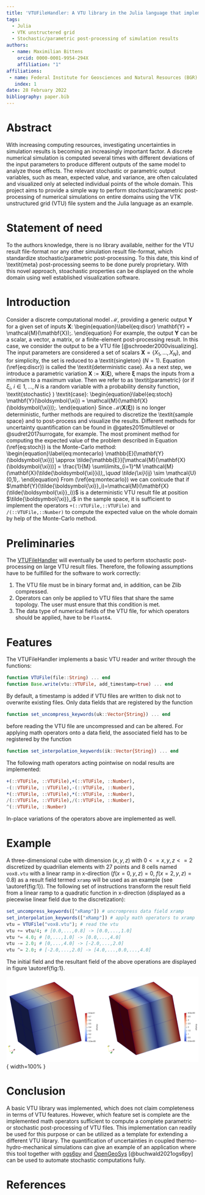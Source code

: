 ```yaml
---
title: 'VTUFileHandler: A VTU library in the Julia language that implements an algebra for basic mathematical operations on VTU data'
tags:
  - Julia
  - VTK unstructered grid
  - Stochastic/parametric post-processing of simulation results
authors:
  - name: Maximilian Bittens
    orcid: 0000-0001-9954-294X
    affiliation: "1"
affiliations:
 - name: Federal Institute for Geosciences and Natural Resources (BGR)
   index: 1
date: 28 February 2022
bibliography: paper.bib
---
```


# Abstract

With increasing computing resources, investigating uncertainties in simulation results is becoming an increasingly important factor. A discrete numerical simulation is computed several times with different deviations of the input parameters to produce different outputs of the same model to analyze those effects. The relevant stochastic or parametric output variables, such as mean, expected value, and variance, are often calculated and visualized only at selected individual points of the whole domain. This project aims to provide a simple way to perform stochastic/parametric post-processing of numerical simulations on entire domains using the VTK unstructured grid (VTU) file system and the Julia language as an example.

# Statement of need

To the authors knowledge, there is no library available, neither for the VTU result file-format nor any other simulation result file-format, which standardize stochastic/parametric post-processing. To this date, this kind of \textit{meta} post-processing seems to be done purely proprietary. With this novel approach, stoachastic properties can be displayed on the whole domain using well established visualization software.

# Introduction

Consider a discrete computational model $\mathcal{M}$, providing a generic output $\mathbf{Y}$ for a given set of inputs $\mathbf{X}$:
\begin{equation}\label{eq:discr}
\mathbf{Y} = \mathcal{M}(\mathbf{X})\;.
\end{equation}
For example, the output $\mathbf{Y}$ can be a scalar, a vector, a matrix, or a finite-element post-processing result. In this case, we consider the output to be a VTU file [@schroeder2000visualizing]. The input parameters are considered a set of scalars $\mathbf{X}= \{X_1,...,X_N\}$, and for simplicity, the set is reduced to a \textit{singleton} ($N=1$). Equation (\ref{eq:discr}) is called the \textit{deterministic case}. As a next step, we introduce a parametric variation $\mathbf{X}:=\mathbf{X}(\boldsymbol{\xi})$, where $\boldsymbol{\xi}$ maps the inputs from a minimum to a maximum value. Then we refer to as \textit{parametric} (or if $\xi_i$, $i\in{1,...,N}$ is a random variable with a probability  density function, \textit{stochastic} ) \textit{case}:
\begin{equation}\label{eq:stoch}
\mathbf{Y}(\boldsymbol{\xi}) = \mathcal{M}(\mathbf{X}(\boldsymbol{\xi}))\;.
\end{equation}
Since $\mathcal{M}(\mathbf{X}(\boldsymbol{\xi}))$ is no longer deterministic, further methods are required to discretize the \textit{sample space} and to post-process and visualize the results. Different methods for uncertainty quantification can be found in @gates2015multilevel or @sudret2017surrogate, for example.
The most prominent method for computing the expected value of the problem described in Equation (\ref{eq:stoch}) is the Monte-Carlo method:
\begin{equation}\label{eq:montecarlo}
\mathbb{E}[\mathbf{Y}(\boldsymbol{\xi})] \approx \tilde{\mathbb{E}}[\mathcal{M}(\mathbf{X}(\boldsymbol{\xi}))] = \frac{1}{M} \sum\limits_{i=1}^M \mathcal{M}(\mathbf{X}(\tilde{\boldsymbol{\xi}}_i))\,,\quad
\tilde{\xi}_{ij} \sim \mathcal{U}(0,1)\,.
\end{equation} 
From (\ref{eq:montecarlo}) we can conlcude that if $\mathbf{Y}(\tilde{\boldsymbol{\xi}}_i)=\mathcal{M}(\mathbf{X}(\tilde{\boldsymbol{\xi}}_i))$ is a deterministic VTU result file at position $\tilde{\boldsymbol{\xi}}_i$ in the sample space, it is sufficient to implement the operators `+(::VTUFile,::VTUFile)` and `/(::VTUFile,::Number)` to compute the expected value on the whole domain by help of the Monte-Carlo method.

# Preliminaries 

The [VTUFileHandler](https://github.com/baxmittens/VTUFileHandler) will eventually be used to perform stochastic post-processing on large VTU result files. Therefore, the following assumptions have to be fulfilled for the software to work correctly:

1. The VTU file must be in binary format and, in addition, can be Zlib compressed.
2. Operators can only be applied to VTU files that share the same topology. The user must ensure that this condition is met.
3. The data type of numerical fields of the VTU file, for which operators should be applied, have to be `Float64`.

# Features
The VTUFileHandler implements a basic VTU reader and writer through the functions:
```julia
function VTUFile(file::String) ... end 
function Base.write(vtu::VTUFile, add_timestamp=true) ... end
```
By default, a timestamp is added if VTU files are written to disk not to overwrite existing files. Only data fields that are registered by the function 
```julia
function set_uncompress_keywords(uk::Vector{String}) ... end
```
before reading the VTU file are uncompressed and can be altered. For applying math operators onto a data field, the associated field has to be registered by the function 
```julia
function set_interpolation_keywords(ik::Vector{String}) ... end
```
The following math operators acting pointwise on nodal results are implemented:
```julia 
+(::VTUFile, ::VTUFile),+(::VTUFile, ::Number),
-(::VTUFile, ::VTUFile),-(::VTUFile, ::Number),
*(::VTUFile, ::VTUFile),*(::VTUFile, ::Number),
/(::VTUFile, ::VTUFile),/(::VTUFile, ::Number),
^(::VTUFile, ::Number)
```
In-place variations of the operators above are implemented as well.

# Example

A three-dimensional cube with dimension $(x,y,z)$ with $0<=x,y,z<=2$ discretized by quadrilian elements with 27 points and 8 cells named `vox8.vtu` with a linear ramp in x-direction ($f(x=0,y,z)=0$, $f(x=2,y,z)=0.8$) as a result field termed `xramp` will be used as an example (see \autoref{fig:1}). The following set of instructions transform the result field from a linear ramp to a quadratic function in x-direction (displayed as a piecewise linear field due to the discretization):
```julia
set_uncompress_keywords(["xRamp"]) # uncrompress data field xramp
set_interpolation_keywords(["xRamp"]) # apply math operators to xramp
vtu = VTUFile("vox8.vtu"); # read the vtu
vtu += vtu/4; # [0.0,...,0.8] -> [0.0,...,1.0]
vtu *= 4.0; # [0,...,1.0] -> [0.0,...,4.0]
vtu -= 2.0; # [0,...,4.0] -> [-2.0,...,2.0]
vtu ^= 2.0; # [-2.0,...,2.0] -> [4.0,...,0.0,...,4.0]
```
The initial field and the resultant field of the above operations are displayed in figure \autoref{fig:1}.

![Cube with initial result field (left). Cube with manipulated result field (right).\label{fig:1}](xramp1.PNG){ width=100% }

# Conclusion

A basic VTU library was implemented, which does not claim completeness in terms of VTU features. However, which feature set is complete are the implemented math operators sufficient to compute a complete parametric or stochastic post-processing of VTU files. This implementation can readily be used for this purpose or can be utilized as a template for extending a different VTU library.
The quantification of uncertainties in coupled thermo-hydro-mechanical simulations can give an example of an application where this tool together with [ogs6py](https://github.com/joergbuchwald/ogs6py) and [OpenGeoSys](https://www.opengeosys.org/) [@buchwald2021ogs6py] 
can be used to automate stochastic computations fully.

# References
